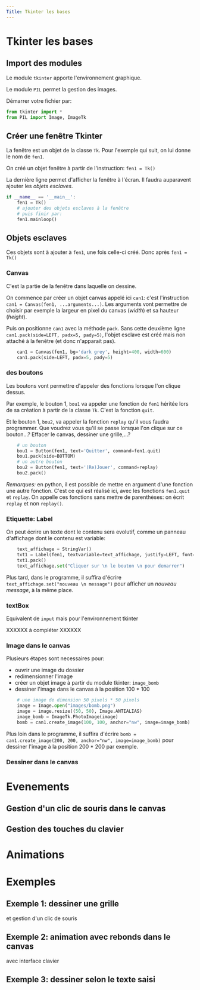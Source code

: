 ```yaml
---
Title: Tkinter les bases
---
```


# Tkinter les bases
## Import des modules
Le module `tkinter` apporte l'environnement graphique.

Le module `PIL` permet la gestion des images.

Démarrer votre fichier par:

```python
from tkinter import *
from PIL import Image, ImageTk
```

## Créer une fenêtre Tkinter
La fenêtre est un objet de la classe `Tk`. Pour l'exemple qui suit, on lui donne le nom de `fen1`. 

On créé un objet fenêtre à partir de l'instruction: `fen1 = Tk()`

La dernière ligne permet d'afficher la fenêtre à l'écran. Il faudra auparavent ajouter les *objets esclaves*.

```python
if __name__ == '__main__':
    fen1 = Tk()
    # ajouter des objets esclaves à la fenêtre
    # puis finir par:
    fen1.mainloop()
```

## Objets esclaves
Ces objets sont à ajouter à `fen1`, une fois celle-ci créé. Donc après `fen1 = Tk()`

### Canvas
C'est la partie de la fenêtre dans laquelle on dessine.

On commence par créer un objet canvas appelé ici `can1`: c'est l'instruction `can1 = Canvas(fen1, ...arguments...)`. Les arguments vont permettre de choisir par exemple la largeur en pixel du canvas (*width*) et sa hauteur (*height*).

Puis on positionne `can1` avec la méthode `pack`. Sans cette deuxième ligne `can1.pack(side=LEFT, padx=5, pady=5)`, l'objet esclave est créé mais non attaché à la fenêtre (et donc n'apparait pas).

```python
    can1 = Canvas(fen1, bg='dark grey', height=400, width=600)
    can1.pack(side=LEFT, padx=5, pady=5)
```

### des boutons
Les boutons vont permettre d'appeler des fonctions lorsque l'on clique dessus.

Par exemple, le bouton 1, `bou1` va appeler une fonction de `fen1` héritée lors de sa création à partir de la classe `Tk`. C'est la fonction `quit`.

Et le bouton 1, `bou2`, va appeler la fonction `replay` qu'il vous faudra programmer. Que voudrez vous qu'il se passe lorsque l'on clique sur ce bouton...? Effacer le canvas, dessiner une grille,...?

```python
    # un bouton
    bou1 = Button(fen1, text='Quitter', command=fen1.quit)
    bou1.pack(side=BOTTOM)
    # un autre bouton
    bou2 = Button(fen1, text='(Re)Jouer', command=replay)
    bou2.pack()
``` 

*Remarques:* en python, il est possible de mettre en argument d'une fonction une autre fonction. C'est ce qui est réalisé ici, avec les fonctions `fen1.quit` et `replay`. On appelle ces fonctions sans mettre de parenthèses: on écrit `replay` et non `replay()`.

### Etiquette: Label
On peut écrire un texte dont le contenu sera evolutif, comme un panneau d'affichage dont le contenu est variable:

```python
    text_affichage = StringVar()
    txt1 = Label(fen1, textvariable=text_affichage, justify=LEFT, font='TkFixedFont')
    txt1.pack()
    text_affichage.set("Cliquer sur \n le bouton \n pour demarrer")
```

Plus tard, dans le programme, il suffira d'écrire `text_affichage.set("nouveau \n message")` pour afficher un *nouveau message*, à la même place.

### textBox
Equivalent de `input` mais pour l'environnement tkinter

XXXXXX à compléter XXXXXX


### Image dans le canvas
Plusieurs étapes sont necessaires pour:

* ouvrir une image du dossier
* redimensionner l'image
* créer un objet image à partir du module tkinter: `image_bomb`
* dessiner l'image dans le canvas à la position 100 * 100

```python
    # une image de dimension 50 pixels * 50 pixels 
    image = Image.open("images/bomb.png")
    image = image.resize((50, 50), Image.ANTIALIAS)
    image_bomb = ImageTk.PhotoImage(image)
    bomb = can1.create_image(100, 100, anchor="nw", image=image_bomb)
```

Plus loin dans le programme, il suffira d'écrire `bomb = can1.create_image(200, 200, anchor="nw", image=image_bomb)` pour dessiner l'image à la position 200 * 200 par exemple.

### Dessiner dans le canvas

# Evenements
## Gestion d'un clic de souris dans le canvas

## Gestion des touches du clavier

# Animations

# Exemples
## Exemple 1: dessiner une grille
et gestion d'un clic de souris
## Exemple 2: animation avec rebonds dans le canvas
avec interface clavier
## Exemple 3: dessiner selon le texte saisi

